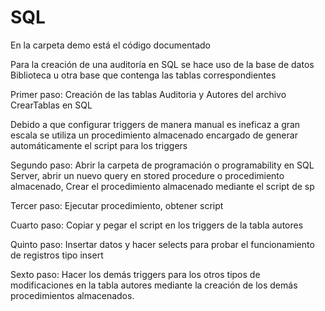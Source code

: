 # SQL
En la carpeta demo está el código documentado


Para la creación de una auditoría en SQL se hace uso de la base de datos Biblioteca u otra base que contenga las tablas correspondientes

Primer paso: Creación de las tablas Auditoria y Autores del archivo CrearTablas en SQL

Debido a que configurar triggers de manera manual es ineficaz a gran escala se utiliza un procedimiento almacenado encargado de generar automáticamente el script para los triggers 

Segundo paso: Abrir la carpeta de programación o programability en SQL Server, abrir un nuevo query en stored procedure o procedimiento almacenado, Crear el procedimiento almacenado mediante el script de sp

Tercer paso: Ejecutar procedimiento, obtener script

Cuarto paso: Copiar y pegar el script en los triggers de la tabla autores

Quinto paso: Insertar datos y hacer selects para probar el funcionamiento de registros tipo insert

Sexto paso: Hacer los demás triggers para los otros tipos de modificaciones en la tabla autores mediante la creación de los demás procedimientos almacenados.
